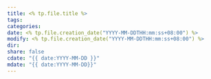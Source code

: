 ```yaml
---
title: <% tp.file.title %>
tags: 
categories: 
date: <% tp.file.creation_date("YYYY-MM-DDTHH:mm:ss+08:00") %>
modify: <% tp.file.creation_date("YYYY-MM-DDTHH:mm:ss+08:00") %>
dir: 
share: false
cdate: "{{ date:YYYY-MM-DD }}"
mdate: "{{ date:YYYY-MM-DD}}"
---
```

